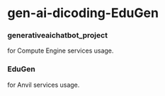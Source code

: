 # gen-ai-dicoding-EduGen

### generativeaichatbot_project 
for Compute Engine services usage.

### EduGen 
for Anvil services usage.


